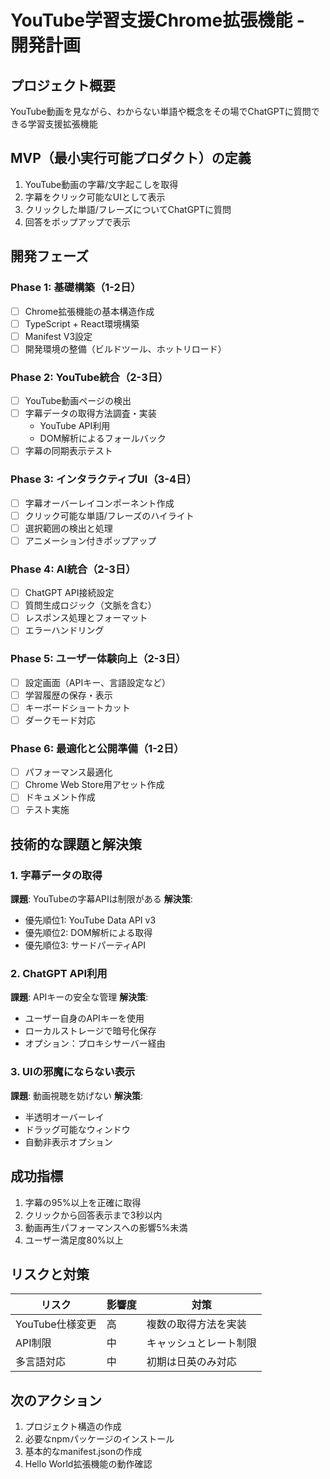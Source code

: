 # YouTube学習支援Chrome拡張機能 - 開発計画

## プロジェクト概要
YouTube動画を見ながら、わからない単語や概念をその場でChatGPTに質問できる学習支援拡張機能

## MVP（最小実行可能プロダクト）の定義
1. YouTube動画の字幕/文字起こしを取得
2. 字幕をクリック可能なUIとして表示
3. クリックした単語/フレーズについてChatGPTに質問
4. 回答をポップアップで表示

## 開発フェーズ

### Phase 1: 基礎構築（1-2日）
- [ ] Chrome拡張機能の基本構造作成
- [ ] TypeScript + React環境構築
- [ ] Manifest V3設定
- [ ] 開発環境の整備（ビルドツール、ホットリロード）

### Phase 2: YouTube統合（2-3日）
- [ ] YouTube動画ページの検出
- [ ] 字幕データの取得方法調査・実装
  - YouTube API利用
  - DOM解析によるフォールバック
- [ ] 字幕の同期表示テスト

### Phase 3: インタラクティブUI（3-4日）
- [ ] 字幕オーバーレイコンポーネント作成
- [ ] クリック可能な単語/フレーズのハイライト
- [ ] 選択範囲の検出と処理
- [ ] アニメーション付きポップアップ

### Phase 4: AI統合（2-3日）
- [ ] ChatGPT API接続設定
- [ ] 質問生成ロジック（文脈を含む）
- [ ] レスポンス処理とフォーマット
- [ ] エラーハンドリング

### Phase 5: ユーザー体験向上（2-3日）
- [ ] 設定画面（APIキー、言語設定など）
- [ ] 学習履歴の保存・表示
- [ ] キーボードショートカット
- [ ] ダークモード対応

### Phase 6: 最適化と公開準備（1-2日）
- [ ] パフォーマンス最適化
- [ ] Chrome Web Store用アセット作成
- [ ] ドキュメント作成
- [ ] テスト実施

## 技術的な課題と解決策

### 1. 字幕データの取得
**課題**: YouTubeの字幕APIは制限がある
**解決策**: 
- 優先順位1: YouTube Data API v3
- 優先順位2: DOM解析による取得
- 優先順位3: サードパーティAPI

### 2. ChatGPT API利用
**課題**: APIキーの安全な管理
**解決策**: 
- ユーザー自身のAPIキーを使用
- ローカルストレージで暗号化保存
- オプション：プロキシサーバー経由

### 3. UIの邪魔にならない表示
**課題**: 動画視聴を妨げない
**解決策**: 
- 半透明オーバーレイ
- ドラッグ可能なウィンドウ
- 自動非表示オプション

## 成功指標
1. 字幕の95%以上を正確に取得
2. クリックから回答表示まで3秒以内
3. 動画再生パフォーマンスへの影響5%未満
4. ユーザー満足度80%以上

## リスクと対策
| リスク | 影響度 | 対策 |
|--------|--------|------|
| YouTube仕様変更 | 高 | 複数の取得方法を実装 |
| API制限 | 中 | キャッシュとレート制限 |
| 多言語対応 | 中 | 初期は日英のみ対応 |

## 次のアクション
1. プロジェクト構造の作成
2. 必要なnpmパッケージのインストール
3. 基本的なmanifest.jsonの作成
4. Hello World拡張機能の動作確認